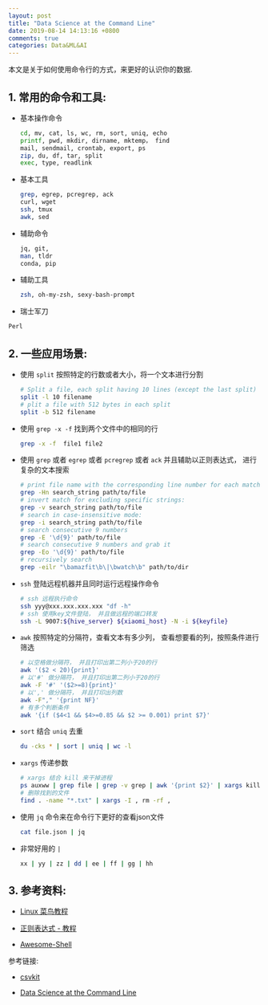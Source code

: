 ```yaml
---
layout: post
title: "Data Science at the Command Line"
date: 2019-08-14 14:13:16 +0800
comments: true
categories: Data&ML&AI
---
```


本文是关于如何使用命令行的方式，来更好的认识你的数据.

## 1. 常用的命令和工具:	

- 基本操作命令

  ```sh
  cd, mv, cat, ls, wc, rm, sort, uniq, echo
  printf, pwd, mkdir, dirname, mktemp， find
  mail, sendmail, crontab, export, ps
  zip, du, df, tar, split
  exec, type, readlink
  ```

- 基本工具

  ```sh
  grep, egrep, pcregrep, ack
  curl, wget
  ssh, tmux
  awk, sed
  ```

- 辅助命令

  ```sh
  jq, git, 
  man, tldr
  conda, pip
  ```

- 辅助工具

  ```sh
  zsh, oh-my-zsh, sexy-bash-prompt
  ```
  
-  瑞士军刀

  ```sh
  Perl
  ```

  

## 2. 一些应用场景:

- 使用 `split` 按照特定的行数或者大小，将一个文本进行分割

  ```sh
  # Split a file, each split having 10 lines (except the last split)
  split -l 10 filename
  # plit a file with 512 bytes in each split
  split -b 512 filename
  ```

- 使用 `grep -x -f`  找到两个文件中的相同的行

  ```sh
  grep -x -f  file1 file2
  ```

- 使用 `grep` 或者 `egrep` 或者 `pcregrep` 或者 `ack` 并且辅助以正则表达式， 进行复杂的文本搜索

  ```sh
  # print file name with the corresponding line number for each match
  grep -Hn search_string path/to/file
  # invert match for excluding specific strings:
  grep -v search_string path/to/file
  # search in case-insensitive mode:
  grep -i search_string path/to/file
  # search consecutive 9 numbers
  grep -E '\d{9}' path/to/file
  # search consecutive 9 numbers and grab it
  grep -Eo '\d{9}' path/to/file
  # recursively search
  grep -eilr "\bamazfit\b\|\bwatch\b" path/to/dir
  ```

- `ssh` 登陆远程机器并且同时运行远程操作命令

  ```sh
  # ssh 远程执行命令
  ssh yyy@xxx.xxx.xxx.xxx "df -h"
  # ssh 使用key文件登陆， 并且做远程的端口转发
  ssh -L 9007:${hive_server} ${xiaomi_host} -N -i ${keyfile}
  ```

- `awk` 按照特定的分隔符，查看文本有多少列， 查看想要看的列，按照条件进行筛选

  ```sh
  # 以空格做分隔符， 并且打印出第二列小于20的行
  awk '($2 < 20){print}' 
  # 以'#' 做分隔符， 并且打印出第二列小于20的行
  awk -F '#' '($2>=8){print}' 
  # 以',' 做分隔符， 并且打印出列数
  awk -F"," '{print NF}' 
  # 有多个判断条件
  awk '{if ($4<1 && $4>=0.85 && $2 >= 0.001) print $7}'
  ```

- `sort` 结合 `uniq` 去重

  ```sh
  du -cks * | sort | uniq | wc -l 
  ```

- `xargs` 传递参数

  ```sh
  # xargs 结合 kill 来干掉进程
  ps auxww | grep file | grep -v grep | awk '{print $2}' | xargs kill -9
  # 删除找到的文件
  find . -name "*.txt" | xargs -I , rm -rf ,
  ```

- 使用 `jq` 命令来在命令行下更好的查看json文件 

  ```sh
  cat file.json | jq
  ```

- 非常好用的 `|`

  ```sh 
  xx | yy | zz | dd | ee | ff | gg | hh
  ```

  

## 3. 参考资料:

- [Linux 菜鸟教程](https://www.runoob.com/linux/linux-tutorial.html)

- [正则表达式 - 教程](https://www.runoob.com/regexp/regexp-tutorial.html)

- [Awesome-Shell](https://github.com/alebcay/awesome-shell)

参考链接:

- [csvkit](https://csvkit.readthedocs.io/en/latest/tutorial/1_getting_started.html#installing-csvkit)

- [Data Science at the Command Line]([https://www.datascienceatthecommandline.com](https://www.datascienceatthecommandline.com/))

